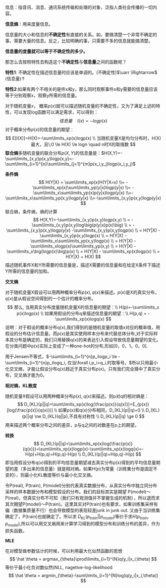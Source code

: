 信息：指音讯、消息、通讯系统传输和处理的对象，泛指人类社会传播的一切内容。

**信息熵**：用来度量信息。

信息量的大小和信息的**不确定性**有直接的关系。如，要搞清楚一个非常不确定的事，需要大量的信息。反之，比较明确的事，只需要不多的信息就能搞清楚。

**信息量的度量就可以等于不确定性的多少。**

那怎么去按照特性去构造这个**不确定性**与**信息量**之间的函数呢？

**特性1**: 不确定性在描述信息量时应该是单调的。(不确定性)$\uarr \Rightarrow$ (信息量)$\uparrow$

**特性2**:如果有两个不相关的是件x和y，那么同时观察事件x和y需要的信息量应该等于分别观察x，观察y所需的信息量。

对于随机变量$x$， 概率$p(x)$就可以描述随机变量的不确定性，又为了满足上述的特性，可以发现log函数可以满足需求，可以得到：
$$
信息量 \quad I(x)=-logp(x)
$$
对于概率分布$p(x)$的信息量的期望：
$$
E[I(X)]=H(X)=-\sum\limits_xp(x)logp(x)
\\
当随机变量X是均匀分布时，H(X)最大，且\;0 \le H(X) \le logn \quad n时X的取值数
$$
**联合熵**多随机变量的联合分布$p(X,Y)$的信息量是：$H(X,Y)=-\sum\limits_{x,y}p(x,y)logp(x,y)=-\sum\limits_{i=1}^{n}\sum\limits_{j=1}^{m}p(x_i,y_j)logp(x_i,y_j)$

**条件熵**
$$
H(Y|X) = \sum\limits_xp(x)H(Y|X=x)
\\= -\sum\limits_xp(x)\sum\limits_yp(y|x)logp(y|x)
\\= -\sum\limits_x\sum\limits_yp(x)p(y|x)logp(y|x)
\\=-\sum\limits_x\sum\limits_yp(x,y)logp(y|x)
\\=-\sum\limits_{x,y}p(x,y)logp(y|x)
$$
联合熵，条件熵，熵的计算
$$
H(X,Y)=-\sum\limits_{x,y}p(x,y)logp(x,y) \\
= -\sum\limits_{x,y}p(x,y)log\big(p(y|x)p(x)\big) \\
= -\sum\limits_{x,y}p(x,y)logp(y|x)  -\sum\limits_{x,y}p(x,y)logp(x) \\
= H(Y|X) -\sum\limits_{x,y}p(x,y)logp(x) \\
= H(Y|X) -\sum\limits_x\sum\limits_yp(x,y)logp(x) \\
= H(Y|X) - \sum\limits_xlogp(x)\sum\limits_yp(x,y) \\
= H(Y|X) - \sum\limits_x\big(logp(x)\big)p(x) \\
= H(Y|X) - \sum\limits_xp(x)logp(x) \\
= H(Y|X) + H(X)
$$
描述随机事件X和Y所需要的信息量是，描述X需要的信息量和在给定X条件下描述Y所需的信息量的加和。

**交叉熵**

对于随机变量X假设可以用两种概率分布$p(x),q(x)$来描述。$p(x)$是X的真实分布，$q(x)$是从假设空间得到的一个估计的概率分布。
$$
那么, 当用真实分布度量随机变量X的信息量的期望：\\
H(p)=-\sum\limits_x p(x)logp(x)
\\ 如果用假设的分布q来描述信息量的期望：\\
H(p,q) = -\sum\limits_xp(x)logq(x) 
$$
说明：对于假设的概率分布q(x),我们得到的是随机变量的取值x对应的概率值，用假设的分布估计信息量。而p(x)是其实使用样本分布来代替总体分布,对于实际样本其分布是确定的，我们只用替换q(x)的来表达引入假设导致信息量期望的变化。在分类问题中p(x)实际上变成了一种one-hot的分布,形如[0，0，1，0，0].

用于Jensen不等式，$-\sum\limits_{i=1}^{n}p_ilogp_i \le -\sum\limits_{i=1}^{n}p_ilogq_i, 仅当\forall i,p_i=q_i,时取等号。$所以只用最小化交叉熵，才能让假设分布q(x)趋近于真实分布p(x)。只有我们完全猜中了真实分布，交叉熵才能为0。

**相对熵，KL散度**

随机变量X假设可以用两种概率分布$p(x),q(x)$来描述。则p对q的相对熵是：
$$
D_{KL}(p||q)=\sum\limits_xp(x)log(\frac{p(x)}{q(x)})=E_{p(x)}[log(\frac{p(x)}{q(x)})]
\\ 如果p(x)和q(x)分布相同，D_{KL}(p||q)=0
\\ D_{KL}(p||q) \ne D_{KL}(q||p),不具有对称性
\\ D_{KL}(p||q) \ge 0
$$
用来描述两个概率分布之间的差异，p与q之间的对数差在p上的期望。



**转换**
$$
D_{KL}(p||q)=\sum\limits_xp(x)log(\frac{p(x)}{q(x)})=\sum\limits_xp(x)logp(x)-\sum\limits_xp(x)logq(x)=-H(p)+H(p,q)=H(p,q)-H(p)
\\
D_{KL}(p||q)=H(p,q)-H(p)
$$
即当用假设分布q(x)得到的平均信息量期望减去真实分布p(x)得到的平均信息量期望的差（多出来的信息量）就是相对熵。如果$H(p)$为常量（训练集分布是固定不变的），则最小化KL散度等价与最小化交叉熵。

令P(real), P(train), P(model)分别代表真实数据分布，从真实分布中独立同分布采样的样本数据分布和模型假设的分布。我们的目标其实是期望 P(model)～P(real)，但真实分布不可知（我们只有观测值并不掌握生成的机制），所以退而求其次期望P(model)～P(train)。这里其实对P(train)也有要求，如果训练集采样有偏（数据集质量不行）也会导致模型的表现较差junk in junk out. 又由于当训练集确定了，P(train)也就确定了。所以求 $D_{KL}(p_{train}||p_{model})$等价于求$H(p_{train},p_{model})$,所以可以用交叉熵用来计算学习得到的模型分布和训练分布的差异，作为损失函数。





**MLE**

在对模型做参数估计的时候，可以利用最大化似然函数的思想
$$
\hat \theta = argmax_{\theta}\prod\limits_{i=1}^{N}q(y_i|x_i;\theta)
$$
等价于最小化负对数似然(NLL, nagetive-log-likelihood
$$
\hat \theta = argmin_{\theta}-\sum\limits_{i=1}^{N}log(q(y_i|x_i,\theta))
$$
